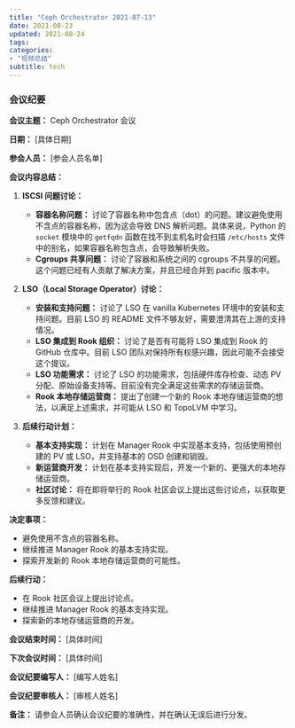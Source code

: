 ```yaml
---
title: "Ceph Orchestrator 2021-07-13"
date: 2021-08-23
updated: 2021-08-24
tags:
categories:
- "视频总结"
subtitle: tech
---
```



### 会议纪要

**会议主题：** Ceph Orchestrator 会议

**日期：** [具体日期]

**参会人员：** [参会人员名单]

**会议内容总结：**

1. **ISCSI 问题讨论：**
   - **容器名称问题：** 讨论了容器名称中包含点（dot）的问题。建议避免使用不含点的容器名称，因为这会导致 DNS 解析问题。具体来说，Python 的 `socket` 模块中的 `getfqdn` 函数在找不到主机名时会扫描 `/etc/hosts` 文件中的别名，如果容器名称包含点，会导致解析失败。
   - **Cgroups 共享问题：** 讨论了容器和系统之间的 cgroups 不共享的问题。这个问题已经有人贡献了解决方案，并且已经合并到 pacific 版本中。

2. **LSO（Local Storage Operator）讨论：**
   - **安装和支持问题：** 讨论了 LSO 在 vanilla Kubernetes 环境中的安装和支持问题。目前 LSO 的 README 文件不够友好，需要澄清其在上游的支持情况。
   - **LSO 集成到 Rook 组织：** 讨论了是否有可能将 LSO 集成到 Rook 的 GitHub 仓库中。目前 LSO 团队对保持所有权感兴趣，因此可能不会接受这个提议。
   - **LSO 功能需求：** 讨论了 LSO 的功能需求，包括硬件库存检查、动态 PV 分配、原始设备支持等。目前没有完全满足这些需求的存储运营商。
   - **Rook 本地存储运营商：** 提出了创建一个新的 Rook 本地存储运营商的想法，以满足上述需求，并可能从 LSO 和 TopoLVM 中学习。

3. **后续行动计划：**
   - **基本支持实现：** 计划在 Manager Rook 中实现基本支持，包括使用预创建的 PV 或 LSO，并支持基本的 OSD 创建和销毁。
   - **新运营商开发：** 计划在基本支持实现后，开发一个新的、更强大的本地存储运营商。
   - **社区讨论：** 将在即将举行的 Rook 社区会议上提出这些讨论点，以获取更多反馈和建议。

**决定事项：**
- 避免使用不含点的容器名称。
- 继续推进 Manager Rook 的基本支持实现。
- 探索开发新的 Rook 本地存储运营商的可能性。

**后续行动：**
- 在 Rook 社区会议上提出讨论点。
- 继续推进 Manager Rook 的基本支持实现。
- 探索新的本地存储运营商的开发。

**会议结束时间：** [具体时间]

**下次会议时间：** [具体时间]

**会议纪要编写人：** [编写人姓名]

**会议纪要审核人：** [审核人姓名]

**备注：** 请参会人员确认会议纪要的准确性，并在确认无误后进行分发。